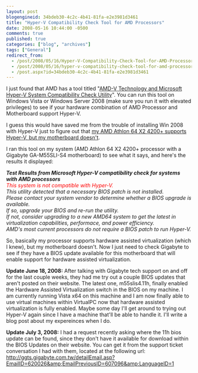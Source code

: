 ```yaml
---
layout: post
blogengineid: 34bdeb30-4c2c-4b41-81fa-e2e3981d3461
title: "Hyper-V Compatibility Check Tool for AMD Processors"
date: 2008-05-16 10:44:00 -0500
comments: true
published: true
categories: ["blog", "archives"]
tags: ["General"]
redirect_from: 
  - /post/2008/05/16/Hyper-V-Compatibility-Check-Tool-for-AMD-Processors
  - /post/2008/05/16/hyper-v-compatibility-check-tool-for-amd-processors
  - /post.aspx?id=34bdeb30-4c2c-4b41-81fa-e2e3981d3461
---
```

<!-- more -->

I just found that AMD has a tool titled "<a href="http://www.amd.com/us-en/Processors/TechnicalResources/0,,30_182_871_9033,00.html">AMD-V Technology and Microsoft Hyper-V System Compatibility Check Utility</a>". You can run this tool on Windows Vista or Windows Server 2008 (make sure you run it with elevated privileges) to see if your hardware combination of AMD Processor and Motherboard support Hyper-V.

I guess this would have saved me from the trouble of installing Win 2008 with Hyper-V just to figure out that <a href="/post.aspx?id=aa54ec2f-c8db-4472-ba47-ea06fef3eba0">my AMD Athlon 64 X2 4200+ supports Hyper-V, but my motherboard doesn't</a>.

I ran this tool on my system (AMD Athlon 64 X2 4200+ processor with a Gigabyte GA-M55SLI-S4 motherboard) to see what it says, and here's the results it displayed:

***Test Results from Microsoft Hyper-V compatibility check for systems with AMD processors<br />**<span style="color: red">This system is not compatible with Hyper-V.</span><br />This utility detected that a necessary BIOS patch is not installed.<br />Please contact your system vendor to determine whether a BIOS upgrade is available.<br />If so, upgrade your BIOS and re-run the utility.<br />If not, consider upgrading to a new AMD64 system to get the latest in virtualization capabilities, performace, and power efficiency.<br />AMD's most current processors do not require a BIOS patch to run Hyper-V.*

So, basically my processor supports hardware assisted virtualization (which I knew), but my motherboard doesn't. Now I just need to check Gigabyte to see if they have a BIOS update available for this motherboard that will enable support for hardware assisted virtualization.

**Update June 18, 2008:** After talking with Gigabyte tech support on and off for the last couple weeks, they had me try out a couple BIOS updates that aren't posted on their website. The latest one, m55slis4.11h, finally enabled the Hardware Assisted Virtualization switch in the BIOS on my machine. I am currently running Vista x64 on this machine and I am now finally able to use virtual machines within VirtualPC now that hardware assisted virtualization is fully enabled. Maybe some day I'll get around to trying out Hyper-V again since I have a machine that'll be able to handle it. I'll write a blog post about my expereinces when I do.

**Update July 3, 2008:** I had a request recently asking where the 11h bios update can be found, since they don't have it available for download within the BIOS Updates on their website. You can get it from the support ticket conversation I had with them, located at the following url: <a href="http://ggts.gigabyte.com.tw/detailEmail.asp?EmailID=620026&amp;EmailPreviousID=607096&amp;LanguageID=1">http://ggts.gigabyte.com.tw/detailEmail.asp?EmailID=620026&amp;EmailPreviousID=607096&amp;LanguageID=1</a>
